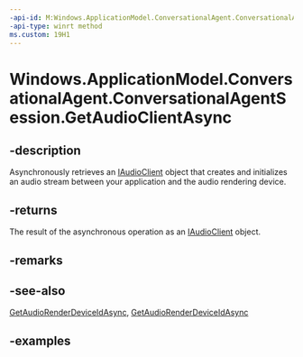 ```yaml
---
-api-id: M:Windows.ApplicationModel.ConversationalAgent.ConversationalAgentSession.GetAudioClientAsync
-api-type: winrt method
ms.custom: 19H1
---
```


<!-- Method syntax.
public IAsyncOperation<object> ConversationalAgentSession.GetAudioClientAsync()
-->

# Windows.ApplicationModel.ConversationalAgent.ConversationalAgentSession.GetAudioClientAsync

## -description

Asynchronously retrieves an [IAudioClient](https://docs.microsoft.com/windows/desktop/api/audioclient/nn-audioclient-iaudioclient) object that creates and initializes an audio stream between your application and the audio rendering device.

## -returns

The result of the asynchronous operation as an [IAudioClient](https://docs.microsoft.com/windows/desktop/api/audioclient/nn-audioclient-iaudioclient) object.

## -remarks

## -see-also

[GetAudioRenderDeviceIdAsync](conversationalagentsession_getaudiorenderdeviceidasync_1057232923.md), [GetAudioRenderDeviceIdAsync](conversationalagentsession_getaudiorenderdeviceidasync_1057232923.md)

## -examples
